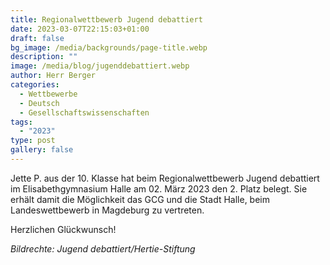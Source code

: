 ```yaml
---
title: Regionalwettbewerb Jugend debattiert
date: 2023-03-07T22:15:03+01:00
draft: false
bg_image: /media/backgrounds/page-title.webp
description: ""
image: /media/blog/jugenddebattiert.webp
author: Herr Berger
categories:
  - Wettbewerbe
  - Deutsch
  - Gesellschaftswissenschaften
tags:
  - "2023"
type: post
gallery: false
---
```

Jette P. aus der 10. Klasse hat beim Regionalwettbewerb Jugend debattiert im Elisabethgymnasium Halle am 02. März 2023 den 2. Platz belegt. Sie erhält damit die Möglichkeit das GCG und die Stadt Halle, beim Landeswettbewerb in Magdeburg zu vertreten. 

Herzlichen Glückwunsch!

_Bildrechte: Jugend debattiert/Hertie-Stiftung_

